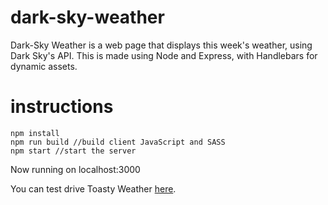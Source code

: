 # dark-sky-weather
Dark-Sky Weather is  a web page that displays this week's weather, using Dark Sky's API.  This is made using Node and Express, with Handlebars for dynamic assets.

# instructions
```
npm install 
npm run build //build client JavaScript and SASS
npm start //start the server

```
Now running on localhost:3000

 You can test drive Toasty Weather [here](https://toasty-weather-dark-sky.herokuapp.com/).